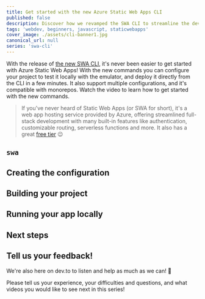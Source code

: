 ```yaml
---
title: Get started with the new Azure Static Web Apps CLI
published: false
description: Discover how we revamped the SWA CLI to streamline the developer experience to create, test and deploy your Static Web Apps.
tags: 'webdev, beginners, javascript, staticwebapps'
cover_image: ./assets/cli-banner1.jpg
canonical_url: null
series: 'swa-cli'
---
```


With the release of [the new SWA CLI](https://github.com/Azure/static-web-apps-cli), it's never been easier to get started with Azure Static Web Apps! With the new commands you can configure your project to test it locally with the emulator, and deploy it directly from the CLI in a few minutes. It also support multiple configurations, and it's compatible with monorepos. Watch the video to learn how to get started with the new commands.


> If you've never heard of Static Web Apps (or SWA for short), it's a web app hosting service provided by Azure, offering streamlined full-stack development with many built-in features like authentication, customizable routing, serverless functions and more. It also has a great [free tier](https://azure.microsoft.com/free/?WT.mc_id=javascript-0000-yolasors) 😉

## `swa`



## Creating the configuration



## Building your project



## Running your app locally



## Next steps




## Tell us your feedback!

We're also here on dev.to to listen and help as much as we can! 🙂

Please tell us your experience, your difficulties and questions, and what videos you would like to see next in this series!
